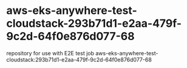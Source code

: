 # aws-eks-anywhere-test-cloudstack-293b71d1-e2aa-479f-9c2d-64f0e876d077-68
repository for use with E2E test job aws-eks-anywhere-test-cloudstack:293b71d1-e2aa-479f-9c2d-64f0e876d077-68
